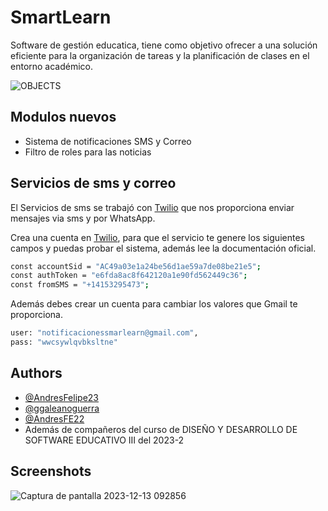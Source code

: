 
# SmartLearn

Software de gestión educatica, tiene como objetivo ofrecer a una solución eficiente para la organización de tareas y la planificación de clases en el entorno académico.

![OBJECTS](https://github.com/AndresFelipe23/SmartLearn-v2/assets/75282613/7732cd52-33a6-4ca8-9a60-d8f2f6e7949d)


## Modulos nuevos

 - Sistema de notificaciones SMS y Correo
 - Filtro de roles para las noticias


## Servicios de sms y correo

El Servicios de sms se trabajó con [Twilio](https://www.twilio.com/en-us) que nos proporciona enviar mensajes via sms y por WhatsApp.

Crea una cuenta en [Twilio](https://www.twilio.com/en-us), para que el servicio te genere los siguientes campos y puedas probar el sistema, además lee la documentación oficial.

```bash
const accountSid = "AC49a03e1a24be56d1ae59a7de08be21e5";
const authToken = "e6fda8ac8f642120a1e90fd562449c36";
const fromSMS = "+14153295473";
```

Además debes crear un cuenta para cambiar los valores que Gmail te proporciona.

```bash
user: "notificacionessmarlearn@gmail.com",
pass: "wwcsywlqvbksltne" 
```


## Authors

- [@AndresFelipe23](https://github.com/AndresFelipe23)
- [@ggaleanoguerra](https://github.com/ggaleanoguerra)
- [@AndresFE22](https://github.com/AndresFE22)
- Además de compañeros del curso de DISEÑO Y DESARROLLO DE SOFTWARE EDUCATIVO III del 2023-2




## Screenshots


![Captura de pantalla 2023-12-13 092856](https://github.com/AndresFelipe23/SmartLearn-v2/assets/75282613/b70ceb69-ecfe-4549-9b7b-7354567e68a5)

